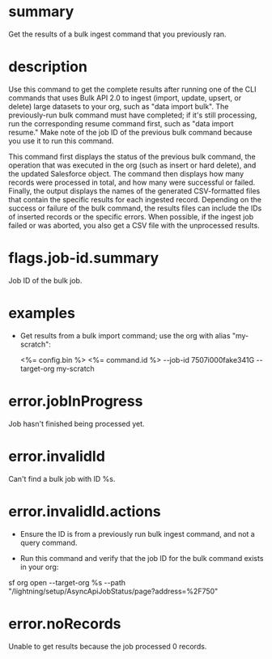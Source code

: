 # summary

Get the results of a bulk ingest command that you previously ran.

# description

Use this command to get the complete results after running one of the CLI commands that uses Bulk API 2.0 to ingest (import, update, upsert, or delete) large datasets to your org, such as "data import bulk". The previously-run bulk command must have completed; if it's still processing, run the corresponding resume command first, such as "data import resume." Make note of the job ID of the previous bulk command because you use it to run this command.

This command first displays the status of the previous bulk command, the operation that was executed in the org (such as insert or hard delete), and the updated Salesforce object. The command then displays how many records were processed in total, and how many were successful or failed. Finally, the output displays the names of the generated CSV-formatted files that contain the specific results for each ingested record. Depending on the success or failure of the bulk command, the results files can include the IDs of inserted records or the specific errors. When possible, if the ingest job failed or was aborted, you also get a CSV file with the unprocessed results.

# flags.job-id.summary

Job ID of the bulk job.

# examples

- Get results from a bulk import command; use the org with alias "my-scratch":

  <%= config.bin %> <%= command.id %> --job-id 7507i000fake341G --target-org my-scratch

# error.jobInProgress

Job hasn't finished being processed yet.

# error.invalidId

Can't find a bulk job with ID %s.

# error.invalidId.actions

- Ensure the ID is from a previously run bulk ingest command, and not a query command.

- Run this command and verify that the job ID for the bulk command exists in your org:

sf org open --target-org %s --path "/lightning/setup/AsyncApiJobStatus/page?address=%2F750"

# error.noRecords

Unable to get results because the job processed 0 records.
